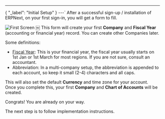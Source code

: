 ---
{
	"_label": "Initial Setup"
}
---`
After a successful sign-up / installation of ERPNext, on your first sign-in, you will get a form to fill.

![First Screen](img/setup-first-screen.png)
￼
This form will create your first **Company** and **Fiscal Year** (accounting or financial year) record. You can create other Companies later.

Some definitions:

- [Fiscal Year](docs.user.knowledge.fiscal_year.html): This is your financial year, the fiscal year usually starts on 1st Jan or 1st March for most regions. If you are not sure, consult an accountant.
- Abbreviation: In a multi-company setup, the abbreviation is appended to each account, so keep it small (2-4) characters and all caps.

This will also set the default **Currency** and time zone for your account. Once you complete this, your first **Company** and **Chart of Accounts** will be created.

Congrats! You are already on your way.

The next step is to follow implementation instructions.